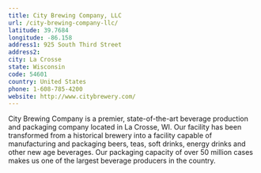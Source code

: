 ```yaml
---
title: City Brewing Company, LLC
url: /city-brewing-company-llc/
latitude: 39.7684
longitude: -86.158
address1: 925 South Third Street
address2: 
city: La Crosse
state: Wisconsin
code: 54601
country: United States
phone: 1-608-785-4200
website: http://www.citybrewery.com/
---
```

City Brewing Company is a premier, state-of-the-art beverage production and packaging company located in La Crosse, WI.  Our facility has been transformed from a historical brewery into a facility capable of manufacturing and packaging beers, teas, soft drinks, energy drinks and other new age beverages.  Our packaging capacity of over 50 million cases makes us one of the largest beverage producers in the country.
